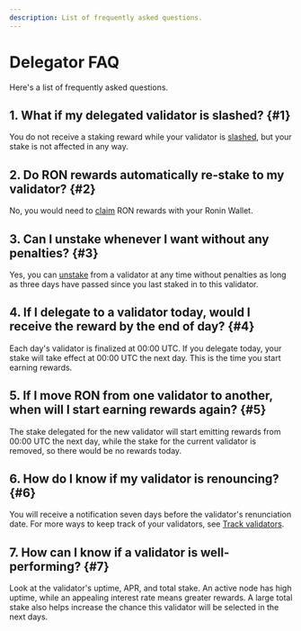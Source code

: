 ```yaml
---
description: List of frequently asked questions.
---
```


# Delegator FAQ

Here's a list of frequently asked questions.

## 1. What if my delegated validator is slashed? {#1}

You do not receive a staking reward while your validator is
[slashed](./../validators/slashing/slashing.mdx), but your stake is not
affected in any way.

## 2. Do RON rewards automatically re-stake to my validator? {#2}

No, you would need to [claim](./rewards/claim.mdx) RON rewards with your Ronin Wallet.

## 3. Can I unstake whenever I want without any penalties? {#3}

Yes, you can [unstake](./stake/withdraw.mdx) from a validator at any time without penalties as long as three days have passed since you last staked in to this validator.

## 4. If I delegate to a validator today, would I receive the reward by the end of day? {#4}

Each day's validator is finalized at 00:00 UTC. If you delegate today, your stake will take effect at 00:00 UTC the next day. This is the time you start earning rewards.

## 5. If I move RON from one validator to another, when will I start earning rewards again? {#5}

The stake delegated for the new validator will start emitting rewards from 00:00 UTC the next day, while the stake for the current validator is removed, so there would be no rewards today.

## 6. How do I know if my validator is renouncing? {#6}

You will receive a notification seven days before the validator's renunciation date. For more ways to keep track of your validators, see [Track validators](./manage/track.mdx).

## 7. How can I know if a validator is well-performing? {#7}

Look at the validator's uptime, APR, and total stake. An active node has high uptime, while an appealing interest rate means greater rewards. A large total stake also helps increase the chance this validator will be selected in the next days.
